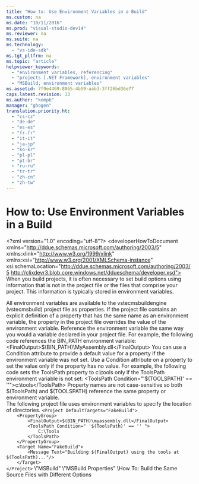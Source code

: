 ```yaml
---
title: "How to: Use Environment Variables in a Build"
ms.custom: na
ms.date: "10/11/2016"
ms.prod: "visual-studio-dev14"
ms.reviewer: na
ms.suite: na
ms.technology: 
  - "vs-ide-sdk"
ms.tgt_pltfrm: na
ms.topic: "article"
helpviewer_keywords: 
  - "environment variables, referencing"
  - "projects [.NET Framework], environment variables"
  - "MSBuild, environment variables"
ms.assetid: 7f9e4469-8865-4b59-aab3-3ff26bd36e77
caps.latest.revision: 13
ms.author: "kempb"
manager: "ghogen"
translation.priority.ht: 
  - "cs-cz"
  - "de-de"
  - "es-es"
  - "fr-fr"
  - "it-it"
  - "ja-jp"
  - "ko-kr"
  - "pl-pl"
  - "pt-br"
  - "ru-ru"
  - "tr-tr"
  - "zh-cn"
  - "zh-tw"
---
```

# How to: Use Environment Variables in a Build
\<?xml version="1.0" encoding="utf-8"?>
\<developerHowToDocument xmlns="http://ddue.schemas.microsoft.com/authoring/2003/5" xmlns:xlink="http://www.w3.org/1999/xlink" xmlns:xsi="http://www.w3.org/2001/XMLSchema-instance" xsi:schemaLocation="http://ddue.schemas.microsoft.com/authoring/2003/5 http://clixdevr3.blob.core.windows.net/ddueschema/developer.xsd">
  <introduction>
    <para>When you build projects, it is often necessary to set build options using information that is not in the project file or the files that comprise your project. This information is typically stored in environment variables.</para>
  </introduction>
  <section>
    <title>Referencing Environment Variables</title>
    <content>
      <para>All environment variables are available to the <token>vstecmsbuildengine</token> (<token>vstecmsbuild</token>) project file as properties.</para>
      <alert class="note">
        <para>If the project file contains an explicit definition of a property that has the same name as an environment variable, the property in the project file overrides the value of the environment variable.</para>
      </alert>
      <procedure>
        <title>To use an environment variable in an MSBuild project</title>
        <steps class="bullet">
          <step>
            <content>
              <para>Reference the environment variable the same way you would a variable declared in your project file. For example, the following code references the BIN_PATH environment variable:</para>
              <para>
                <codeInline>&lt;FinalOutput&gt;$(BIN_PATH)\MyAssembly.dll&lt;/FinalOutput&gt;</codeInline>
              </para>
            </content>
          </step>
        </steps>
      </procedure>
      <para>You can use a <unmanagedCodeEntityReference>Condition</unmanagedCodeEntityReference> attribute to provide a default value for a property if the environment variable was not set.</para>
      <procedure>
        <title>To provide a default value for a property</title>
        <steps class="bullet">
          <step>
            <content>
              <para>Use a <unmanagedCodeEntityReference>Condition</unmanagedCodeEntityReference> attribute on a property to set the value only if the property has no value. For example, the following code sets the <unmanagedCodeEntityReference>ToolsPath</unmanagedCodeEntityReference> property to c:\tools only if the <unmanagedCodeEntityReference>ToolsPath</unmanagedCodeEntityReference> environment variable is not set:</para>
              <para>
                <codeInline>&lt;ToolsPath Condition="'$(TOOLSPATH)' == ''"&gt;c:\tools&lt;/ToolsPath&gt;</codeInline>
              </para>
              <alert class="note">
                <para>Property names are not case-sensitive so both <codeInline>$(ToolsPath)</codeInline> and <codeInline>$(TOOLSPATH)</codeInline> reference the same property or environment variable.</para>
              </alert>
            </content>
          </step>
        </steps>
      </procedure>
    </content>
  </section>
  <codeExample>
    <description>
      <content>
        <para>The following project file uses environment variables to specify the location of directories.</para>
      </content>
    </description>
    <code>&lt;Project DefaultTargets="FakeBuild"&gt;
    &lt;PropertyGroup&gt;
        &lt;FinalOutput&gt;$(BIN_PATH)\myassembly.dll&lt;/FinalOutput&gt;
        &lt;ToolsPath Condition=" '$(ToolsPath)' == '' "&gt;
            C:\Tools
        &lt;/ToolsPath&gt;
    &lt;/PropertyGroup&gt;
    &lt;Target Name="FakeBuild"&gt;
        &lt;Message Text="Building $(FinalOutput) using the tools at $(ToolsPath)..."/&gt;
    &lt;/Target&gt;
&lt;/Project&gt;</code>
    <comments>
      <content />
    </comments>
  </codeExample>
  <relatedTopics>
\<link xlink:href="">"MSBuild"</link>
\<link xlink:href="">"MSBuild Properties"</link>
\<link xlink:href="d14f1212-ddd9-434f-b138-f840011b0fb2">How To: Build the Same Source Files with Different Options</link>
</relatedTopics>
</developerHowToDocument>